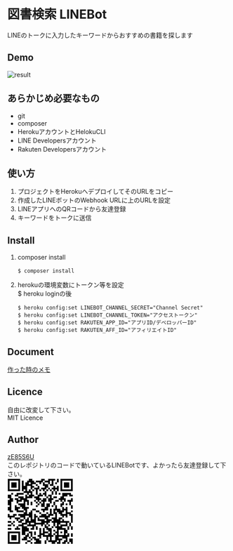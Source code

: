 
# 図書検索 LINEBot
LINEのトークに入力したキーワードからおすすめの書籍を探します

## Demo
![result](document/image/bot_demo.gif)
## あらかじめ必要なもの
-  git
-  composer
-  HerokuアカウントとHelokuCLI
-  LINE Developersアカウント
-  Rakuten Developersアカウント

## 使い方
1. プロジェクトをHerokuへデプロイしてそのURLをコピー
1. 作成したLINEボットのWebhook URLに上のURLを設定
1. LINEアプリへのQRコードから友達登録
1. キーワードをトークに送信

## Install
1. composer install  
    ```
    $ composer install
    ```
1. herokuの環境変数にトークン等を設定  
    $ heroku loginの後
    ```
    $ heroku config:set LINEBOT_CHANNEL_SECRET="Channel Secret"
    $ heroku config:set LINEBOT_CHANNEL_TOKEN="アクセストークン"
    $ heroku config:set RAKUTEN_APP_ID="アプリID/デベロッパーID"
    $ heroku config:set RAKUTEN_AFF_ID="アフィリエイトID"
    ```
## Document
[作った時のメモ](document/document.md)

## Licence
自由に改変して下さい。  
MIT Licence

## Author
[zE85S6U](https://github.com/zE85S6U)  
このレポジトリのコードで動いているLINEBotです、よかったら友達登録して下さい。  
![result](document/image/qr_linebot.jpg)